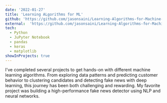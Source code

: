 ```yaml
---
date: '2022-01-27'
title: 'Learning ALgorithms for ML'
github: 'https://github.com/jasonsaini/Learning-Algorithms-for-Machine-Learning'
external:  'https://github.com/jasonsaini/Learning-Algorithms-for-Machine-Learning'
tech:
  - Python
  - JuPyter Notebook
  - pandas
  - keras
  - matplotlib
showInProjects: true
---
```

I've completed several projects to get hands-on with different machine learning algorithms. From exploring data patterns and predicting customer behavior to clustering candidates and detecting fake news with deep learning, this journey has been both challenging and rewarding. My favorite project was building a high-performance fake news detector using NLP and neural networks.